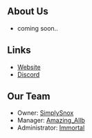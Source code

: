 ## About Us

- coming soon..

## Links

- [Website](https://snox.cf/firedevil)
- [Discord](https://snox.cf/fd-discord)

## Our Team

- Owner: [SimplySnox](https://snox.cf)
- Manager: [Amazing_Allb](https://twitch.tv/amazing_allb)
- Administrator: [Immortal](#)
